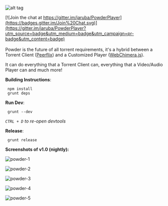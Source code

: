 ![alt tag](https://raw.githubusercontent.com/jaruba/PowderPlayer/master/src/images/powder-logo.png)

[![Join the chat at https://gitter.im/jaruba/PowderPlayer](https://badges.gitter.im/Join%20Chat.svg)](https://gitter.im/jaruba/PowderPlayer?utm_source=badge&utm_medium=badge&utm_campaign=pr-badge&utm_content=badge)
<br/><br/>
Powder is the future of all torrent requirements, it's a hybrid between a Torrent Client ([Peerflix](https://github.com/mafintosh/peerflix)) and a Customized Player ([WebChimera.js](https://github.com/RSATom/WebChimera.js)).

It can do everything that a Torrent Client can, everything that a Video/Audio Player can and much more!

**Building Instructions**:

     npm install
     grunt deps

**Run Dev**:

     grunt --dev
*`CTRL + D` to re-open devtools*

**Release**:

     grunt release

**Screenshots of v1.0 (nightly):**

![powder-1](https://cloud.githubusercontent.com/assets/1777923/12089348/91da628c-b2ec-11e5-9244-47e4e350d35a.png)

![powder-2](https://cloud.githubusercontent.com/assets/1777923/12089355/a2ef495c-b2ec-11e5-9b59-7013f9318d1d.png)

![powder-3](https://cloud.githubusercontent.com/assets/1777923/12089362/ae10502e-b2ec-11e5-95f0-f1a54852bd49.png)

![powder-4](https://cloud.githubusercontent.com/assets/1777923/12089369/b97e3d9a-b2ec-11e5-8701-6410871da904.png)

![powder-5](https://cloud.githubusercontent.com/assets/1777923/12089374/c33ae6f8-b2ec-11e5-9134-f1d69da0b94f.png)
